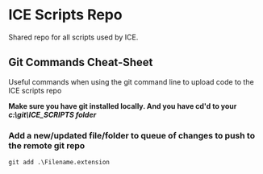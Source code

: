 # ICE Scripts Repo

Shared repo for all scripts used by ICE.

## Git Commands Cheat-Sheet
Useful commands when using the git command line to upload code to the ICE scripts repo

**Make sure you have git installed locally. And you have cd'd to your _c:\git\ICE_SCRIPTS folder_**

### Add a new/updated file/folder to queue of changes to push to the remote git repo
    git add .\Filename.extension
